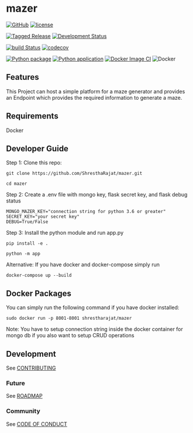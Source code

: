 # mazer

[![GitHub](https://img.shields.io/badge/developer-ShresthaRajat-black)](AUTHORS.md)
[![license](https://img.shields.io/badge/license-MPL%202.0-important)](LICENSE)

[![Tagged Release](https://img.shields.io/badge/release-v1.0.0-blue.svg?longCache=true)](CHANGELOG.md)
[![Development Status](https://img.shields.io/badge/status-stable-blue.svg?longCache=true)](ROADMAP.md)

[![build Status](https://travis-ci.com/ShresthaRajat/mazer.svg?token=vfBmyikLTqJ4tJUVico1&branch=master)](https://travis-ci.com/ShresthaRajat/mazer)
[![codecov](https://codecov.io/gh/ShresthaRajat/mazer/branch/master/graph/badge.svg?token=TQYCIP62MZ)](https://codecov.io/gh/ShresthaRajat/mazer)

[![Python package](https://github.com/ShresthaRajat/mazer/workflows/Python%20package/badge.svg?branch=master)](https://github.com/ShresthaRajat/mazer/actions?query=workflow%3A%22Python+package%22)
[![Python application](https://github.com/ShresthaRajat/mazer/workflows/Python%20application/badge.svg?branch=master)](https://github.com/ShresthaRajat/mazer/actions?query=workflow%3A%22Python+application%22)
[![Docker Image CI](https://github.com/ShresthaRajat/mazer/workflows/Docker%20Image%20CI/badge.svg?branch=master)](https://github.com/ShresthaRajat/mazer/actions?query=workflow%3A%22Docker+Image+CI%22)
![Docker](https://github.com/ShresthaRajat/mazer/workflows/Docker/badge.svg?branch=master)


## Features
This Project can host a simple platform for a maze generator and provides an Endpoint which provides the required information to generate a maze.

## Requirements
Docker

## Developer Guide

Step 1: Clone this repo:

```
git clone https://github.com/ShresthaRajat/mazer.git

cd mazer
```


Step 2: Create a .env file with mongo key, flask secret key, and flask debug status

```
MONGO_MAZER_KEY="connection string for python 3.6 or greater"
SECRET_KEY="your secret key"
DEBUG=True/False

```

Step 3: Install the python module and run app.py

```
pip install -e .

python -m app
```


Alternative: If you have docker and docker-compose simply run

```
docker-compose up --build
```

## Docker Packages

You can simply run the following command if you have docker installed:
```
sudo docker run -p 8001-8001 shrestharajat/mazer
```

Note: You have to setup connection string inside the docker container for mongo db if you also want to setup CRUD operations

## Development

See [CONTRIBUTING](CONTRIBUTING.md)

### Future

See [ROADMAP](ROADMAP.md)

### Community

See [CODE OF CONDUCT](CODE_OF_CONDUCT.md)
